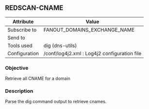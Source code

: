## REDSCAN-CNAME

| Attribute     | Value                                        |
| ------------- | -------------------------------------------- |
| Subscribe to  | FANOUT_DOMAINS_EXCHANGE_NAME                 |
| Send to       |                                              |
| Tools used    | dig (dns-utils)                              |
| Configuration | /conf/log4j2.xml : Log4j2 configuration file |

### Objective

Retrieve all CNAME for a domain

### Description

Parse the dig command output to retrieve cnames.
